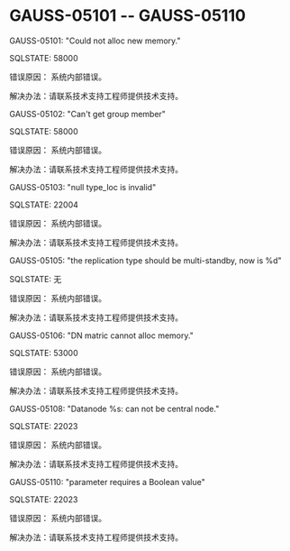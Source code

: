 # GAUSS-05101 -- GAUSS-05110<a name="ZH-CN_TOPIC_0302073078"></a>

GAUSS-05101: "Could not alloc new memory."

SQLSTATE: 58000

错误原因： 系统内部错误。

解决办法：请联系技术支持工程师提供技术支持。

GAUSS-05102: "Can't get group member"

SQLSTATE: 58000

错误原因： 系统内部错误。

解决办法：请联系技术支持工程师提供技术支持。

GAUSS-05103: "null type\_loc is invalid"

SQLSTATE: 22004

错误原因： 系统内部错误。

解决办法：请联系技术支持工程师提供技术支持。

GAUSS-05105: "the replication type should be multi-standby, now is %d"

SQLSTATE: 无

错误原因： 系统内部错误。

解决办法：请联系技术支持工程师提供技术支持。

GAUSS-05106: "DN matric cannot alloc memory."

SQLSTATE: 53000

错误原因： 系统内部错误。

解决办法：请联系技术支持工程师提供技术支持。

GAUSS-05108: "Datanode %s: can not be central node."

SQLSTATE: 22023

错误原因： 系统内部错误。

解决办法：请联系技术支持工程师提供技术支持。

GAUSS-05110: "parameter requires a Boolean value"

SQLSTATE: 22023

错误原因： 系统内部错误。

解决办法：请联系技术支持工程师提供技术支持。

